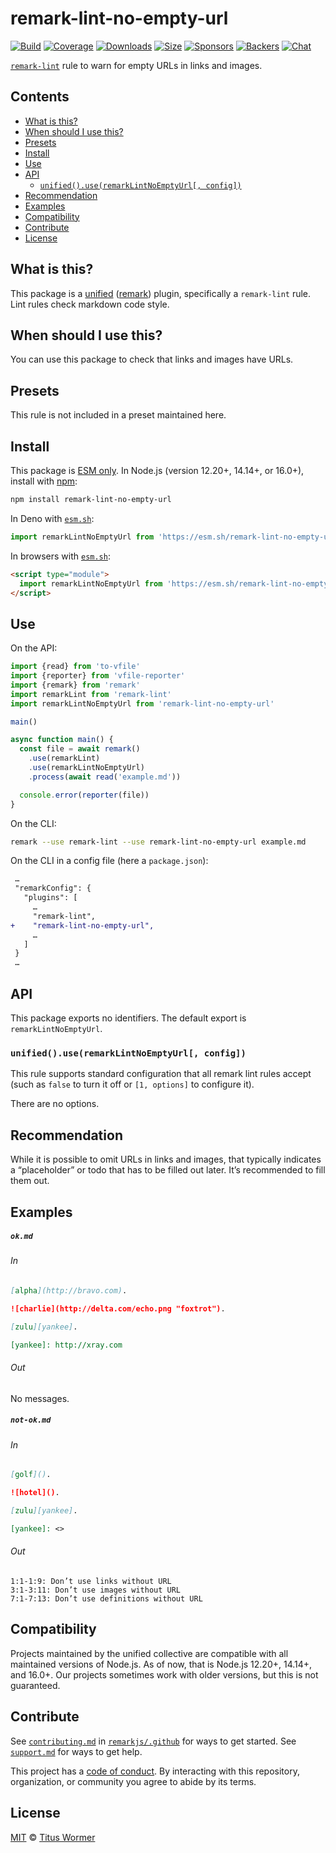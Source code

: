 <!--This file is generated-->

# remark-lint-no-empty-url

[![Build][build-badge]][build]
[![Coverage][coverage-badge]][coverage]
[![Downloads][downloads-badge]][downloads]
[![Size][size-badge]][size]
[![Sponsors][sponsors-badge]][collective]
[![Backers][backers-badge]][collective]
[![Chat][chat-badge]][chat]

[`remark-lint`][mono] rule to warn for empty URLs in links and images.

## Contents

*   [What is this?](#what-is-this)
*   [When should I use this?](#when-should-i-use-this)
*   [Presets](#presets)
*   [Install](#install)
*   [Use](#use)
*   [API](#api)
    *   [`unified().use(remarkLintNoEmptyUrl[, config])`](#unifieduseremarklintnoemptyurl-config)
*   [Recommendation](#recommendation)
*   [Examples](#examples)
*   [Compatibility](#compatibility)
*   [Contribute](#contribute)
*   [License](#license)

## What is this?

This package is a [unified][] ([remark][]) plugin, specifically a `remark-lint`
rule.
Lint rules check markdown code style.

## When should I use this?

You can use this package to check that links and images have URLs.

## Presets

This rule is not included in a preset maintained here.

## Install

This package is [ESM only][esm].
In Node.js (version 12.20+, 14.14+, or 16.0+), install with [npm][]:

```sh
npm install remark-lint-no-empty-url
```

In Deno with [`esm.sh`][esmsh]:

```js
import remarkLintNoEmptyUrl from 'https://esm.sh/remark-lint-no-empty-url@3'
```

In browsers with [`esm.sh`][esmsh]:

```html
<script type="module">
  import remarkLintNoEmptyUrl from 'https://esm.sh/remark-lint-no-empty-url@3?bundle'
</script>
```

## Use

On the API:

```js
import {read} from 'to-vfile'
import {reporter} from 'vfile-reporter'
import {remark} from 'remark'
import remarkLint from 'remark-lint'
import remarkLintNoEmptyUrl from 'remark-lint-no-empty-url'

main()

async function main() {
  const file = await remark()
    .use(remarkLint)
    .use(remarkLintNoEmptyUrl)
    .process(await read('example.md'))

  console.error(reporter(file))
}
```

On the CLI:

```sh
remark --use remark-lint --use remark-lint-no-empty-url example.md
```

On the CLI in a config file (here a `package.json`):

```diff
 …
 "remarkConfig": {
   "plugins": [
     …
     "remark-lint",
+    "remark-lint-no-empty-url",
     …
   ]
 }
 …
```

## API

This package exports no identifiers.
The default export is `remarkLintNoEmptyUrl`.

### `unified().use(remarkLintNoEmptyUrl[, config])`

This rule supports standard configuration that all remark lint rules accept
(such as `false` to turn it off or `[1, options]` to configure it).

There are no options.

## Recommendation

While it is possible to omit URLs in links and images, that typically
indicates a “placeholder” or todo that has to be filled out later.
It’s recommended to fill them out.

## Examples

##### `ok.md`

###### In

```markdown
[alpha](http://bravo.com).

![charlie](http://delta.com/echo.png "foxtrot").

[zulu][yankee].

[yankee]: http://xray.com
```

###### Out

No messages.

##### `not-ok.md`

###### In

```markdown
[golf]().

![hotel]().

[zulu][yankee].

[yankee]: <>
```

###### Out

```text
1:1-1:9: Don’t use links without URL
3:1-3:11: Don’t use images without URL
7:1-7:13: Don’t use definitions without URL
```

## Compatibility

Projects maintained by the unified collective are compatible with all maintained
versions of Node.js.
As of now, that is Node.js 12.20+, 14.14+, and 16.0+.
Our projects sometimes work with older versions, but this is not guaranteed.

## Contribute

See [`contributing.md`][contributing] in [`remarkjs/.github`][health] for ways
to get started.
See [`support.md`][support] for ways to get help.

This project has a [code of conduct][coc].
By interacting with this repository, organization, or community you agree to
abide by its terms.

## License

[MIT][license] © [Titus Wormer][author]

[build-badge]: https://github.com/remarkjs/remark-lint/workflows/main/badge.svg

[build]: https://github.com/remarkjs/remark-lint/actions

[coverage-badge]: https://img.shields.io/codecov/c/github/remarkjs/remark-lint.svg

[coverage]: https://codecov.io/github/remarkjs/remark-lint

[downloads-badge]: https://img.shields.io/npm/dm/remark-lint-no-empty-url.svg

[downloads]: https://www.npmjs.com/package/remark-lint-no-empty-url

[size-badge]: https://img.shields.io/bundlephobia/minzip/remark-lint-no-empty-url.svg

[size]: https://bundlephobia.com/result?p=remark-lint-no-empty-url

[sponsors-badge]: https://opencollective.com/unified/sponsors/badge.svg

[backers-badge]: https://opencollective.com/unified/backers/badge.svg

[collective]: https://opencollective.com/unified

[chat-badge]: https://img.shields.io/badge/chat-discussions-success.svg

[chat]: https://github.com/remarkjs/remark/discussions

[unified]: https://github.com/unifiedjs/unified

[remark]: https://github.com/remarkjs/remark

[mono]: https://github.com/remarkjs/remark-lint

[esm]: https://gist.github.com/sindresorhus/a39789f98801d908bbc7ff3ecc99d99c

[esmsh]: https://esm.sh

[npm]: https://docs.npmjs.com/cli/install

[health]: https://github.com/remarkjs/.github

[contributing]: https://github.com/remarkjs/.github/blob/main/contributing.md

[support]: https://github.com/remarkjs/.github/blob/main/support.md

[coc]: https://github.com/remarkjs/.github/blob/main/code-of-conduct.md

[license]: https://github.com/remarkjs/remark-lint/blob/main/license

[author]: https://wooorm.com
